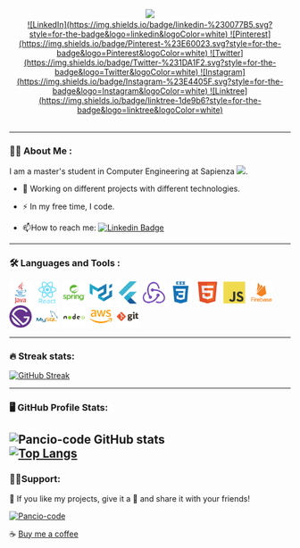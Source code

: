 <div id="header" align="center">
  <img src="https://media.giphy.com/media/M9gbBd9nbDrOTu1Mqx/giphy.gif" width="100"/>
<div id="badges">
  <a href="https://www.linkedin.com/in/andrea-panceri-0439b222a">
    ![LinkedIn](https://img.shields.io/badge/linkedin-%230077B5.svg?style=for-the-badge&logo=linkedin&logoColor=white)
  </a>
  <a href="[https://www.linkedin.com/in/andrea-panceri-0439b222a](https://www.pinterest.it/Pancio__o/)">
    ![Pinterest](https://img.shields.io/badge/Pinterest-%23E60023.svg?style=for-the-badge&logo=Pinterest&logoColor=white)
  </a>
  <a href="https://twitter.com/Pancio__o">
    ![Twitter](https://img.shields.io/badge/Twitter-%231DA1F2.svg?style=for-the-badge&logo=Twitter&logoColor=white)
  </a>
      <a href="https://www.instagram.com/panceri_andrea/">
    ![Instagram](https://img.shields.io/badge/Instagram-%23E4405F.svg?style=for-the-badge&logo=Instagram&logoColor=white)
  </a>
    <a href="https://linktr.ee/Pancio">
    ![Linktree](https://img.shields.io/badge/linktree-1de9b6?style=for-the-badge&logo=linktree&logoColor=white)
  </a>
</div>
<img src="https://komarev.com/ghpvc/?username=pancio-code&style=flat-square&color=blue" alt=""/>
</div>

---

### 👨‍💻 About Me :

I am a master's student in Computer Engineering at Sapienza <img src="https://media.giphy.com/media/WUlplcMpOCEmTGBtBW/giphy.gif" width="30">.

- :seedling: Working on different projects with different technologies.

- :zap: In my free time, I code.

- :mailbox:How to reach me: [![Linkedin Badge](https://img.shields.io/badge/-kakbar-blue?style=flat&logo=Linkedin&logoColor=white)](https://www.linkedin.com/in/andrea-panceri-0439b222a)

---

### 🛠️ Languages and Tools :
<div>
  <img src="https://github.com/devicons/devicon/blob/master/icons/java/java-original-wordmark.svg" title="Java" alt="Java" width="40" height="40"/>&nbsp;
  <img src="https://github.com/devicons/devicon/blob/master/icons/react/react-original-wordmark.svg" title="React" alt="React" width="40" height="40"/>&nbsp;
  <img src="https://github.com/devicons/devicon/blob/master/icons/spring/spring-original-wordmark.svg" title="Spring" alt="Spring" width="40" height="40"/>&nbsp;
  <img src="https://github.com/devicons/devicon/blob/master/icons/materialui/materialui-original.svg" title="Material UI" alt="Material UI" width="40" height="40"/>&nbsp;
  <img src="https://github.com/devicons/devicon/blob/master/icons/flutter/flutter-original.svg" title="Flutter" alt="Flutter" width="40" height="40"/>&nbsp;
  <img src="https://github.com/devicons/devicon/blob/master/icons/redux/redux-original.svg" title="Redux" alt="Redux " width="40" height="40"/>&nbsp;
  <img src="https://github.com/devicons/devicon/blob/master/icons/css3/css3-plain-wordmark.svg"  title="CSS3" alt="CSS" width="40" height="40"/>&nbsp;
  <img src="https://github.com/devicons/devicon/blob/master/icons/html5/html5-original.svg" title="HTML5" alt="HTML" width="40" height="40"/>&nbsp;
  <img src="https://github.com/devicons/devicon/blob/master/icons/javascript/javascript-original.svg" title="JavaScript" alt="JavaScript" width="40" height="40"/>&nbsp;
  <img src="https://github.com/devicons/devicon/blob/master/icons/firebase/firebase-plain-wordmark.svg" title="Firebase" alt="Firebase" width="40" height="40"/>&nbsp;
  <img src="https://github.com/devicons/devicon/blob/master/icons/gatsby/gatsby-original.svg" title="Gatsby"  alt="Gatsby" width="40" height="40"/>&nbsp;
  <img src="https://github.com/devicons/devicon/blob/master/icons/mysql/mysql-original-wordmark.svg" title="MySQL"  alt="MySQL" width="40" height="40"/>&nbsp;
  <img src="https://github.com/devicons/devicon/blob/master/icons/nodejs/nodejs-original-wordmark.svg" title="NodeJS" alt="NodeJS" width="40" height="40"/>&nbsp;
  <img src="https://github.com/devicons/devicon/blob/master/icons/amazonwebservices/amazonwebservices-plain-wordmark.svg" title="AWS" alt="AWS" width="40" height="40"/>&nbsp;
  <img src="https://github.com/devicons/devicon/blob/master/icons/git/git-original-wordmark.svg" title="Git" **alt="Git" width="40" height="40"/>
</div>

---

### 🔥 Streak stats:
[![GitHub Streak](http://github-readme-streak-stats.herokuapp.com?user=pancio-code&theme=highcontrast&border_radius=6.1&date_format=j%20M%5B%20Y%5D)](https://git.io/streak-stats)

---

### 🖥️ GitHub Profile Stats:

![Pancio-code GitHub stats](https://github-readme-stats.vercel.app/api?username=pancio-code&show_icons=true&theme=dark)
<br>
[![Top Langs](https://github-readme-stats.vercel.app/api/top-langs/?username=pancio-code&layout=compact&theme=vision-friendly-dark)](https://github.com/anuraghazra/github-readme-stats)
---

### 🙋‍♂️Support:

💜 If you like my projects, give it a 🌟 and share it with your friends!

<a href="https://github.com/Pancio-code">![Pancio-code](https://img.shields.io/badge/github%20pages-121013?style=for-the-badge&logo=github&logoColor=white)</a>

☕ <a href="https://paypal.me/andreapanceri?country.x=IT&locale.x=it_IT">Buy me a coffee</a>


